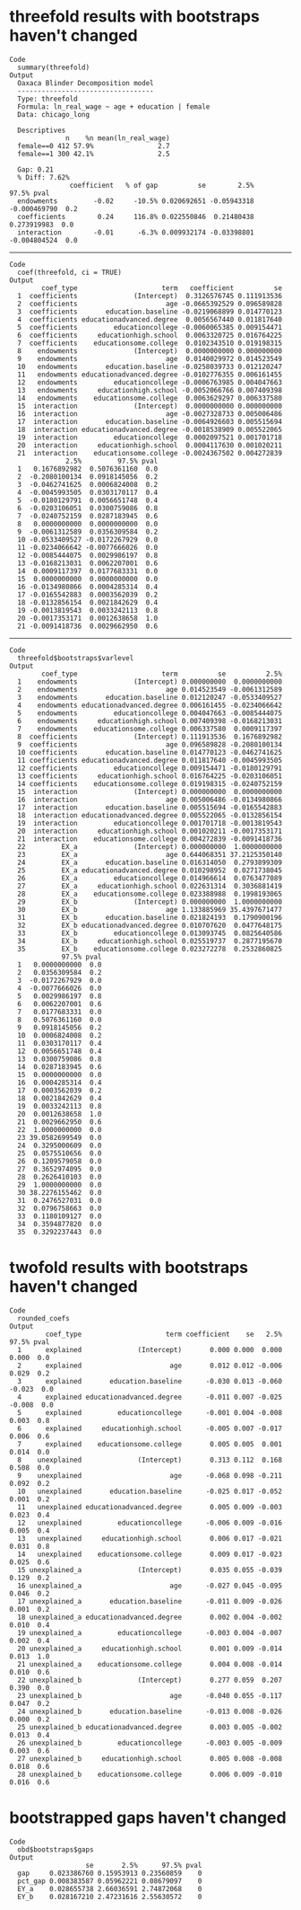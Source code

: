 # threefold results with bootstraps haven't changed

    Code
      summary(threefold)
    Output
      Oaxaca Blinder Decomposition model
      ----------------------------------
      Type: threefold
      Formula: ln_real_wage ~ age + education | female
      Data: chicago_long
      
      Descriptives
                  n    %n mean(ln_real_wage)
      female==0 412 57.9%                2.7
      female==1 300 42.1%                2.5
      
      Gap: 0.21
      % Diff: 7.62%
                   coefficient   % of gap          se        2.5%        97.5% pval
      endowments         -0.02     -10.5% 0.020692651 -0.05943318 -0.000469790  0.2
      coefficients        0.24     116.8% 0.022550846  0.21480438  0.273919983  0.0
      interaction        -0.01      -6.3% 0.009932174 -0.03398801 -0.004804524  0.0

---

    Code
      coef(threefold, ci = TRUE)
    Output
            coef_type                     term   coefficient          se
      1  coefficients              (Intercept)  0.3126576745 0.111913536
      2  coefficients                      age -0.0665392529 0.096589828
      3  coefficients       education.baseline -0.0219068899 0.014770123
      4  coefficients educationadvanced.degree  0.0056567440 0.011817640
      5  coefficients         educationcollege -0.0060065385 0.009154471
      6  coefficients     educationhigh.school  0.0063320725 0.016764225
      7  coefficients    educationsome.college  0.0102343510 0.019198315
      8    endowments              (Intercept)  0.0000000000 0.000000000
      9    endowments                      age  0.0140029972 0.014523549
      10   endowments       education.baseline -0.0258039733 0.012120247
      11   endowments educationadvanced.degree -0.0102776355 0.006161455
      12   endowments         educationcollege -0.0006763985 0.004047663
      13   endowments     educationhigh.school -0.0052066766 0.007409398
      14   endowments    educationsome.college  0.0063629297 0.006337580
      15  interaction              (Intercept)  0.0000000000 0.000000000
      16  interaction                      age -0.0027328733 0.005006486
      17  interaction       education.baseline -0.0064926603 0.005515694
      18  interaction educationadvanced.degree -0.0018538909 0.005522065
      19  interaction         educationcollege  0.0002097521 0.001701718
      20  interaction     educationhigh.school  0.0004117630 0.001020211
      21  interaction    educationsome.college -0.0024367502 0.004272839
                  2.5%         97.5% pval
      1   0.1676892982  0.5076361160  0.0
      2  -0.2080100134  0.0918145056  0.2
      3  -0.0462741625  0.0006824008  0.2
      4  -0.0045993505  0.0303170117  0.4
      5  -0.0180129791  0.0056651748  0.4
      6  -0.0203106051  0.0300759086  0.8
      7  -0.0240752159  0.0287183945  0.6
      8   0.0000000000  0.0000000000  0.0
      9  -0.0061312589  0.0356309584  0.2
      10 -0.0533409527 -0.0172267929  0.0
      11 -0.0234066642 -0.0077666026  0.0
      12 -0.0085444075  0.0029986197  0.8
      13 -0.0168213031  0.0062207001  0.6
      14  0.0009117397  0.0177683331  0.0
      15  0.0000000000  0.0000000000  0.0
      16 -0.0134980866  0.0004285314  0.4
      17 -0.0165542883  0.0003562039  0.2
      18 -0.0132856154  0.0021842629  0.4
      19 -0.0013819543  0.0033242113  0.8
      20 -0.0017353171  0.0012638658  1.0
      21 -0.0091418736  0.0029662950  0.6

---

    Code
      threefold$bootstraps$varlevel
    Output
            coef_type                     term          se          2.5%
      1    endowments              (Intercept) 0.000000000  0.0000000000
      2    endowments                      age 0.014523549 -0.0061312589
      3    endowments       education.baseline 0.012120247 -0.0533409527
      4    endowments educationadvanced.degree 0.006161455 -0.0234066642
      5    endowments         educationcollege 0.004047663 -0.0085444075
      6    endowments     educationhigh.school 0.007409398 -0.0168213031
      7    endowments    educationsome.college 0.006337580  0.0009117397
      8  coefficients              (Intercept) 0.111913536  0.1676892982
      9  coefficients                      age 0.096589828 -0.2080100134
      10 coefficients       education.baseline 0.014770123 -0.0462741625
      11 coefficients educationadvanced.degree 0.011817640 -0.0045993505
      12 coefficients         educationcollege 0.009154471 -0.0180129791
      13 coefficients     educationhigh.school 0.016764225 -0.0203106051
      14 coefficients    educationsome.college 0.019198315 -0.0240752159
      15  interaction              (Intercept) 0.000000000  0.0000000000
      16  interaction                      age 0.005006486 -0.0134980866
      17  interaction       education.baseline 0.005515694 -0.0165542883
      18  interaction educationadvanced.degree 0.005522065 -0.0132856154
      19  interaction         educationcollege 0.001701718 -0.0013819543
      20  interaction     educationhigh.school 0.001020211 -0.0017353171
      21  interaction    educationsome.college 0.004272839 -0.0091418736
      22         EX_a              (Intercept) 0.000000000  1.0000000000
      23         EX_a                      age 0.644068351 37.2125350140
      24         EX_a       education.baseline 0.016314050  0.2793899309
      25         EX_a educationadvanced.degree 0.010298952  0.0271738045
      26         EX_a         educationcollege 0.014966614  0.0763477089
      27         EX_a     educationhigh.school 0.022631314  0.3036881419
      28         EX_a    educationsome.college 0.023388988  0.1998193065
      29         EX_b              (Intercept) 0.000000000  1.0000000000
      30         EX_b                      age 1.133885969 35.4397671477
      31         EX_b       education.baseline 0.021824193  0.1790900196
      32         EX_b educationadvanced.degree 0.010707620  0.0477648175
      33         EX_b         educationcollege 0.013093745  0.0825640586
      34         EX_b     educationhigh.school 0.025519737  0.2877195670
      35         EX_b    educationsome.college 0.023272278  0.2532860825
                 97.5% pval
      1   0.0000000000  0.0
      2   0.0356309584  0.2
      3  -0.0172267929  0.0
      4  -0.0077666026  0.0
      5   0.0029986197  0.8
      6   0.0062207001  0.6
      7   0.0177683331  0.0
      8   0.5076361160  0.0
      9   0.0918145056  0.2
      10  0.0006824008  0.2
      11  0.0303170117  0.4
      12  0.0056651748  0.4
      13  0.0300759086  0.8
      14  0.0287183945  0.6
      15  0.0000000000  0.0
      16  0.0004285314  0.4
      17  0.0003562039  0.2
      18  0.0021842629  0.4
      19  0.0033242113  0.8
      20  0.0012638658  1.0
      21  0.0029662950  0.6
      22  1.0000000000  0.0
      23 39.0582699549  0.0
      24  0.3295000609  0.0
      25  0.0575510656  0.0
      26  0.1209579058  0.0
      27  0.3652974095  0.0
      28  0.2626410103  0.0
      29  1.0000000000  0.0
      30 38.2276155462  0.0
      31  0.2476527031  0.0
      32  0.0796758663  0.0
      33  0.1180109127  0.0
      34  0.3594877820  0.0
      35  0.3292237443  0.0

# twofold results with bootstraps haven't changed

    Code
      rounded_coefs
    Output
             coef_type                     term coefficient    se   2.5%  97.5% pval
      1      explained              (Intercept)       0.000 0.000  0.000  0.000  0.0
      2      explained                      age       0.012 0.012 -0.006  0.029  0.2
      3      explained       education.baseline      -0.030 0.013 -0.060 -0.023  0.0
      4      explained educationadvanced.degree      -0.011 0.007 -0.025 -0.008  0.0
      5      explained         educationcollege      -0.001 0.004 -0.008  0.003  0.8
      6      explained     educationhigh.school      -0.005 0.007 -0.017  0.006  0.6
      7      explained    educationsome.college       0.005 0.005  0.001  0.014  0.0
      8    unexplained              (Intercept)       0.313 0.112  0.168  0.508  0.0
      9    unexplained                      age      -0.068 0.098 -0.211  0.092  0.2
      10   unexplained       education.baseline      -0.025 0.017 -0.052  0.001  0.2
      11   unexplained educationadvanced.degree       0.005 0.009 -0.003  0.023  0.4
      12   unexplained         educationcollege      -0.006 0.009 -0.016  0.005  0.4
      13   unexplained     educationhigh.school       0.006 0.017 -0.021  0.031  0.8
      14   unexplained    educationsome.college       0.009 0.017 -0.023  0.025  0.6
      15 unexplained_a              (Intercept)       0.035 0.055 -0.039  0.129  0.2
      16 unexplained_a                      age      -0.027 0.045 -0.095  0.046  0.2
      17 unexplained_a       education.baseline      -0.011 0.009 -0.026  0.001  0.2
      18 unexplained_a educationadvanced.degree       0.002 0.004 -0.002  0.010  0.4
      19 unexplained_a         educationcollege      -0.003 0.004 -0.007  0.002  0.4
      20 unexplained_a     educationhigh.school       0.001 0.009 -0.014  0.013  1.0
      21 unexplained_a    educationsome.college       0.004 0.008 -0.014  0.010  0.6
      22 unexplained_b              (Intercept)       0.277 0.059  0.207  0.390  0.0
      23 unexplained_b                      age      -0.040 0.055 -0.117  0.047  0.2
      24 unexplained_b       education.baseline      -0.013 0.008 -0.026  0.000  0.2
      25 unexplained_b educationadvanced.degree       0.003 0.005 -0.002  0.013  0.4
      26 unexplained_b         educationcollege      -0.003 0.005 -0.009  0.003  0.6
      27 unexplained_b     educationhigh.school       0.005 0.008 -0.008  0.018  0.6
      28 unexplained_b    educationsome.college       0.006 0.009 -0.010  0.016  0.6

# bootstrapped gaps haven't changed

    Code
      obd$bootstraps$gaps
    Output
                       se       2.5%      97.5% pval
      gap     0.023386760 0.15953913 0.23560859    0
      pct_gap 0.008383587 0.05962221 0.08679097    0
      EY_a    0.028655738 2.66036591 2.74872068    0
      EY_b    0.028167210 2.47231616 2.55630572    0


